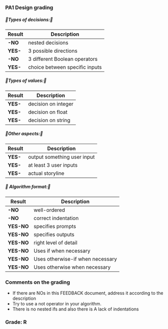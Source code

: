 ### PA1 Design grading

##### 🔺Types of decisions:🔻

|Result |Description|
|------------|-----------------------------------------|
| **-NO** | nested decisions |
| **YES-** | 3 possible directions|
| **-NO** | 3 different Boolean operators|
| **YES-** | choice between specific inputs|

##### 🔺Types of values:🔻

|Result |Description|
|------------|-----------------------------------------|
| **YES-** | decision on integer|
| **YES-** | decision on float|
| **YES-** | decision on string|

##### 🔺Other aspects:🔻

|Result |Description|
|------------|-----------------------------------------|
| **YES-** | output something user input|
| **YES-** | at least 3 user inputs|
| **YES-** | actual storyline|

##### 🔺 Algorithm format:🔻

|Result |Description|
|------------|-----------------------------------------|
| **-NO** | well-ordered|
| **-NO** | correct indentation|
| **YES-NO** | specifies prompts|
| **YES-NO** | specifies outputs|
| **YES-NO** | right level of detail|
| **YES-NO** | Uses if when necessary|
| **YES-NO** | Uses otherwise-if when necessary|
| **YES-NO** | Uses otherwise when necessary|

### Comments on the grading
- If there are NOs in this FEEDBACK document, address it according to the description
- Try to use a not operator in your algorithm. 
- There is no nested ifs and also there is A lack of indentations 
### Grade: R